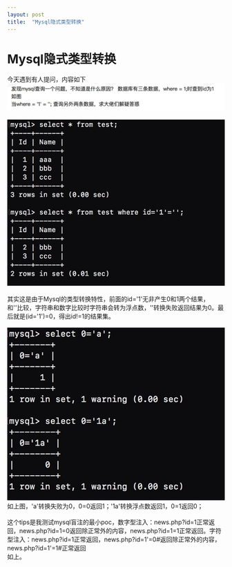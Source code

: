 ```yaml
---
layout: post
title:  "Mysql隐式类型转换"
---
```

# Mysql隐式类型转换

今天遇到有人提问，内容如下<br />
![图片1](https://github.com/white-cell/white-cell.github.io/raw/master/img/_post/9/1.jpg)<br />
<br />
![图片2](https://github.com/white-cell/white-cell.github.io/raw/master/img/_post/9/2.jpg)<br />
<br />
其实这是由于Mysql的类型转换特性，前面的id='1'无非产生0和1两个结果，和''比较，字符串和数字比较时字符串会转为浮点数，''转换失败返回结果为0。最后就是(id='1')=0，得出id!=1的结果集。<br />
<br />
![图片3](https://github.com/white-cell/white-cell.github.io/raw/master/img/_post/9/3.jpg)<br />
如上图，'a'转换失败为0，0=0返回1；'1a'转换浮点数返回1，0=1返回0；<br />
<br />
这个tips是我测试mysql盲注的最小poc，数字型注入：news.php?id=1正常返回，news.php?id=1=0返回除正常外的内容，news.php?id=1=1正常返回。字符型注入：news.php?id=1正常返回，news.php?id=1'=0#返回除正常外的内容，news.php?id=1'=1#正常返回<br />
如上。